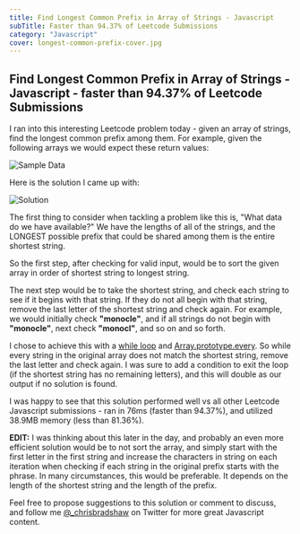 ```yaml
---
title: Find Longest Common Prefix in Array of Strings - Javascript
subTitle: Faster than 94.37% of Leetcode Submissions
category: "Javascript"
cover: longest-common-prefix-cover.jpg
---
```


<h2>Find Longest Common Prefix in Array of Strings - Javascript - faster than 94.37% of Leetcode Submissions</h2>

<p>I ran into this interesting Leetcode problem today - given an array of strings, find the longest common prefix among them. For example, given the following arrays we would expect these return values:</p>

![Sample Data](https://res.cloudinary.com/dgxvjwyhm/image/upload/v1608831272/code-screenshots/prefix-sample-data.png)

<p>Here is the solution I came up with:</p>

![Solution](https://res.cloudinary.com/dgxvjwyhm/image/upload/v1608829671/code-screenshots/longest_common_prefix.png)

The first thing to consider when tackling a problem like this is, "What data do we have available?" We have the lengths of all of the strings, and the LONGEST possible prefix that could be shared among them is the entire shortest string.

So the first step, after checking for valid input, would be to sort the given array in order of shortest string to longest string.

The next step would be to take the shortest string, and check each string to see if it begins with that string. If they do not all begin with that string, remove the last letter of the shortest string and check again. For example, we would initially check **"monocle"**, and if all strings do not begin with **"monocle"**, next check **"monocl"**, and so on and so forth.

I chose to achieve this with a [while loop](https://developer.mozilla.org/en-US/docs/Web/JavaScript/Reference/Statements/while) and [Array.prototype.every](https://developer.mozilla.org/en-US/docs/Web/JavaScript/Reference/Global_Objects/Array/every). So while every string in the original array does not match the shortest string, remove the last letter and check again. I was sure to add a condition to exit the loop (if the shortest string has no remaining letters), and this will double as our output if no solution is found.

I was happy to see that this solution performed well vs all other Leetcode Javascript submissions - ran in 76ms (faster than 94.37%), and utilized 38.9MB memory (less than 81.36%).

**EDIT:** I was thinking about this later in the day, and probably an even more efficient solution would be to not sort the array, and simply start with the first letter in the first string and increase the characters in string on each iteration when checking if each string in the original prefix starts with the phrase. In many circumstances, this would be preferable. It depends on the length of the shortest string and the length of the prefix.

Feel free to propose suggestions to this solution or comment to discuss, and follow me [@\_chrisbradshaw](https://twitter.com/_chrisbradshaw) on Twitter for more great Javascript content.
